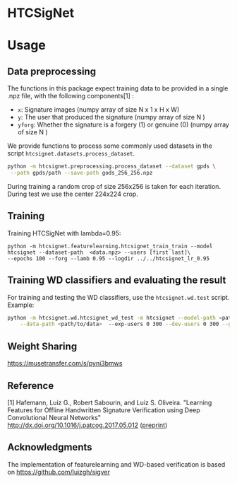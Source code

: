 # HTCSigNet
# Usage

## Data preprocessing

The functions in this package expect training data to be provided in a single .npz file, with the following components[1] :

* ```x```: Signature images (numpy array of size N x 1 x H x W)
* ```y```: The user that produced the signature (numpy array of size N )
* ```yforg```: Whether the signature is a forgery (1) or genuine (0) (numpy array of size N )

We provide functions to process some commonly used datasets in the script ```htcsignet.datasets.process_dataset```. 

```bash
python -m htcsignet.preprocessing.process_dataset --dataset gpds \
 --path gpds/path --save-path gods_256_256.npz
```

During training a random crop of size 256x256 is taken for each iteration. During test we use the center 224x224 crop.

## Training 

Training HTCSigNet with lambda=0.95:

```
python -m htcsignet.featurelearning.htcsignet_train_train --model htcsignet --dataset-path  <data.npz> --users [first last]\
--epochs 100 --forg --lamb 0.95 --logdir ../../htcsignet_lr_0.95  
```

## Training WD classifiers and evaluating the result

For training and testing the WD classifiers, use the ```htcsignet.wd.test``` script. Example:

```bash
python -m htcsignet.wd.htcsignet_wd_test -m htcsignet --model-path <path/to/trained_model> \
    --data-path <path/to/data>  --exp-users 0 300 --dev-users 0 300 --gen-for-train 12
```

## Weight Sharing
https://musetransfer.com/s/pyni3bmws


## Reference
[1] Hafemann, Luiz G., Robert Sabourin, and Luiz S. Oliveira. "Learning Features for Offline Handwritten Signature Verification using Deep Convolutional Neural Networks" http://dx.doi.org/10.1016/j.patcog.2017.05.012 ([preprint](https://arxiv.org/abs/1705.05787))

## Acknowledgments
The implementation of featurelearning and WD-based verification is based on https://github.com/luizgh/sigver
